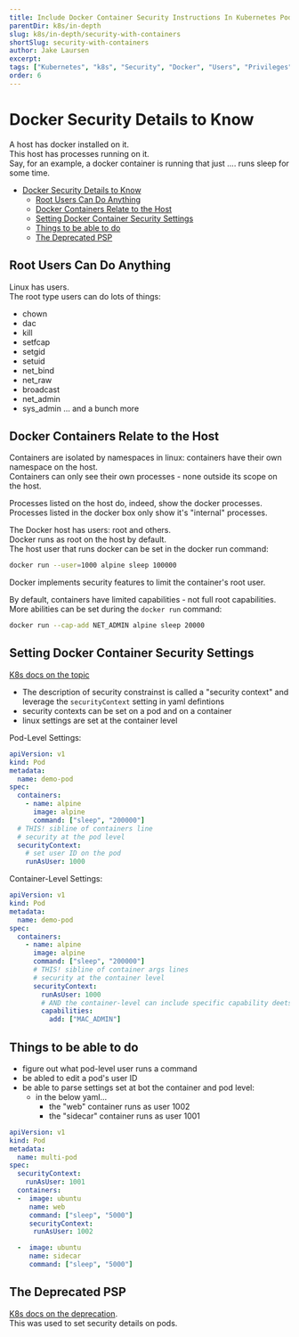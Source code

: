 ```yaml
---
title: Include Docker Container Security Instructions In Kubernetes Pod Definition Files
parentDir: k8s/in-depth
slug: k8s/in-depth/security-with-containers
shortSlug: security-with-containers
author: Jake Laursen
excerpt: 
tags: ["Kubernetes", "k8s", "Security", "Docker", "Users", "Privileges"]
order: 6
---
```


# Docker Security Details to Know
A host has docker installed on it.  
This host has processes running on it.  
Say, for an example, a docker container is running that just .... runs sleep for some time.  

- [Docker Security Details to Know](#docker-security-details-to-know)
  - [Root Users Can Do Anything](#root-users-can-do-anything)
  - [Docker Containers Relate to the Host](#docker-containers-relate-to-the-host)
  - [Setting Docker Container Security Settings](#setting-docker-container-security-settings)
  - [Things to be able to do](#things-to-be-able-to-do)
  - [The Deprecated PSP](#the-deprecated-psp)

## Root Users Can Do Anything
Linux has users.  
The root type users can do lots of things:
- chown
- dac
- kill
- setfcap
- setgid
- setuid
- net_bind
- net_raw
- broadcast
- net_admin
- sys_admin
... and a bunch more


## Docker Containers Relate to the Host
Containers are isolated by namespaces in linux: containers have their own namespace on the host.  
Containers can only see their own processes - none outside its scope on the host.  

Processes listed on the host do, indeed, show the docker processes.  
Processes listed in the docker box only show it's "internal" processes.  

The Docker host has users: root and others.  
Docker runs as root on the host by default.  
The host user that runs docker can be set in the docker run command:
```bash
docker run --user=1000 alpine sleep 100000
```

Docker implements security features to limit the container's root user.  

By default, containers have limited capabilities - not full root capabilities. More abilities can be set during the `docker run` command:
```bash
docker run --cap-add NET_ADMIN alpine sleep 20000
```

## Setting Docker Container Security Settings  
[K8s docs on the topic](https://kubernetes.io/docs/tasks/configure-pod-container/security-context/)
- The description of security constrainst is called a "security context" and leverage the `securityContext` setting in yaml defintions
- security contexts can be set on a pod and on a container
- linux settings are set at the container level

Pod-Level Settings:
```yaml
apiVersion: v1
kind: Pod
metadata:
  name: demo-pod
spec:
  containers:
    - name: alpine
      image: alpine
      command: ["sleep", "200000"]
  # THIS! sibline of containers line
  # security at the pod level
  securityContext:
    # set user ID on the pod
    runAsUser: 1000
```

Container-Level Settings:
```yaml
apiVersion: v1
kind: Pod
metadata:
  name: demo-pod
spec:
  containers:
    - name: alpine
      image: alpine
      command: ["sleep", "200000"]
      # THIS! sibline of container args lines
      # security at the container level
      securityContext:
        runAsUser: 1000
        # AND the container-level can include specific capability deets
        capabilities:
          add: ["MAC_ADMIN"]
```


## Things to be able to do
- figure out what pod-level user runs a command
- be abled to edit a pod's user ID
- be able to parse settings set at bot the container and pod level:
  - in the below yaml...
    - the "web" container runs as user 1002
    - the "sidecar" container runs as user 1001
```yaml
apiVersion: v1
kind: Pod
metadata:
  name: multi-pod
spec:
  securityContext:
    runAsUser: 1001
  containers:
  -  image: ubuntu
     name: web
     command: ["sleep", "5000"]
     securityContext:
      runAsUser: 1002

  -  image: ubuntu
     name: sidecar
     command: ["sleep", "5000"]
```

## The Deprecated PSP
[K8s docs on the deprecation](https://kubernetes.io/blog/2021/04/06/podsecuritypolicy-deprecation-past-present-and-future/).  
This was used to set security details on pods.  